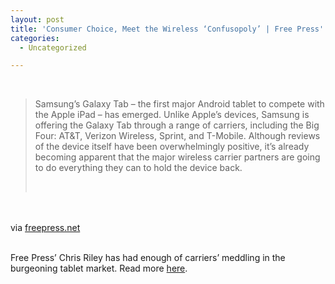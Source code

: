 ```yaml
---
layout: post
title: 'Consumer Choice, Meet the Wireless ‘Confusopoly’ | Free Press'
categories:
  - Uncategorized

---
```


<div class="posterous_bookmarklet_entry"><br /><blockquote class="posterous_long_quote"><p>Samsung’s Galaxy Tab – the first major Android tablet to compete with the Apple iPad – has emerged. Unlike Apple’s devices, Samsung is offering the Galaxy Tab through a range of carriers, including the Big Four: AT&amp;T, Verizon Wireless, Sprint, and T-Mobile. Although reviews of the device itself have been overwhelmingly positive, it’s already becoming apparent that the major wireless carrier partners are going to do everything they can to hold the device back. </p><br /></blockquote><br /><br /><div class="posterous_quote_citation">via <a href="http://www.freepress.net/node/84616">freepress.net</a></div><br /><p>Free Press&#8217; Chris Riley has had enough of carriers&#8217; meddling in the burgeoning tablet market. Read more <a href="http://www.freepress.net/node/84616#">here</a>.</p></div><div class="blogger-post-footer"><img width="1" height="1" src="https://blogger.googleusercontent.com/tracker/8920950033468593796-3112625705259149357?l=openmobile.blogspot.com" alt="" /></div>
